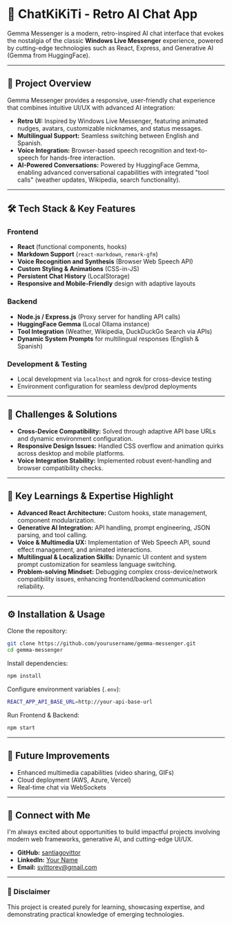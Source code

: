# 🚀 ChatKiKiTi - Retro AI Chat App

Gemma Messenger is a modern, retro-inspired AI chat interface that evokes the nostalgia of the classic **Windows Live Messenger** experience, powered by cutting-edge technologies such as React, Express, and Generative AI (Gemma from HuggingFace).

---

## 🎯 Project Overview

Gemma Messenger provides a responsive, user-friendly chat experience that combines intuitive UI/UX with advanced AI integration:

* **Retro UI:** Inspired by Windows Live Messenger, featuring animated nudges, avatars, customizable nicknames, and status messages.
* **Multilingual Support:** Seamless switching between English and Spanish.
* **Voice Integration:** Browser-based speech recognition and text-to-speech for hands-free interaction.
* **AI-Powered Conversations:** Powered by HuggingFace Gemma, enabling advanced conversational capabilities with integrated "tool calls" (weather updates, Wikipedia, search functionality).

---

## 🛠️ Tech Stack & Key Features

### Frontend

* **React** (functional components, hooks)
* **Markdown Support** (`react-markdown`, `remark-gfm`)
* **Voice Recognition and Synthesis** (Browser Web Speech API)
* **Custom Styling & Animations** (CSS-in-JS)
* **Persistent Chat History** (LocalStorage)
* **Responsive and Mobile-Friendly** design with adaptive layouts

### Backend

* **Node.js / Express.js** (Proxy server for handling API calls)
* **HuggingFace Gemma** (Local Ollama instance)
* **Tool Integration** (Weather, Wikipedia, DuckDuckGo Search via APIs)
* **Dynamic System Prompts** for multilingual responses (English & Spanish)

### Development & Testing

* Local development via `localhost` and ngrok for cross-device testing
* Environment configuration for seamless dev/prod deployments

---

## 🚧 Challenges & Solutions

* **Cross-Device Compatibility:** Solved through adaptive API base URLs and dynamic environment configuration.
* **Responsive Design Issues:** Handled CSS overflow and animation quirks across desktop and mobile platforms.
* **Voice Integration Stability:** Implemented robust event-handling and browser compatibility checks.

---

## 🌟 Key Learnings & Expertise Highlight

* **Advanced React Architecture:** Custom hooks, state management, component modularization.
* **Generative AI Integration:** API handling, prompt engineering, JSON parsing, and tool calling.
* **Voice & Multimedia UX:** Implementation of Web Speech API, sound effect management, and animated interactions.
* **Multilingual & Localization Skills:** Dynamic UI content and system prompt customization for seamless language switching.
* **Problem-solving Mindset:** Debugging complex cross-device/network compatibility issues, enhancing frontend/backend communication reliability.

---

## ⚙️ Installation & Usage

Clone the repository:

```bash
git clone https://github.com/yourusername/gemma-messenger.git
cd gemma-messenger
```

Install dependencies:

```bash
npm install
```

Configure environment variables (`.env`):

```bash
REACT_APP_API_BASE_URL=http://your-api-base-url
```

Run Frontend & Backend:

```bash
npm start
```

---

## 📌 Future Improvements

* Enhanced multimedia capabilities (video sharing, GIFs)
* Cloud deployment (AWS, Azure, Vercel)
* Real-time chat via WebSockets

---

## 🤝 Connect with Me

I'm always excited about opportunities to build impactful projects involving modern web frameworks, generative AI, and cutting-edge UI/UX.

* **GitHub:** [santiagovittor](https://github.com/santiagovittor)
* **LinkedIn:** [Your Name](https://www.linkedin.com/in/santiago-vittor/)
* **Email:** [svittorev@gmail.com](mailto:svittordev@gmail.com)

---

### 🚨 Disclaimer

This project is created purely for learning, showcasing expertise, and demonstrating practical knowledge of emerging technologies.

